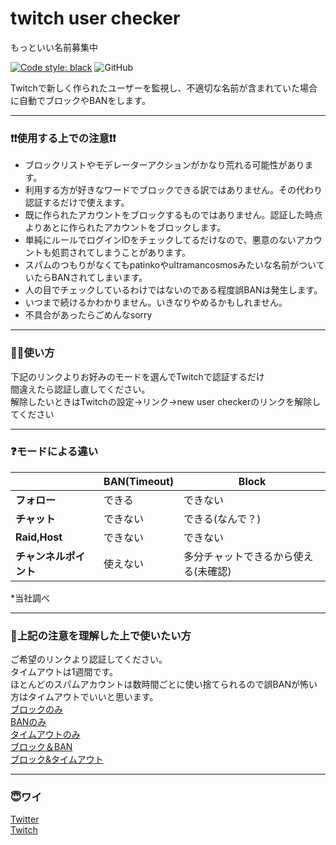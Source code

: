 # twitch user checker
もっといい名前募集中  
  
[![Code style: black](https://img.shields.io/badge/code%20style-black-000000.svg)](https://github.com/psf/black)
![GitHub](https://img.shields.io/github/license/Charahiro-tan/twitch-user-checker)
  
Twitchで新しく作られたユーザーを監視し、不適切な名前が含まれていた場合に自動でブロックやBANをします。
____
### ❗❗使用する上での注意❗❗
- ブロックリストやモデレーターアクションがかなり荒れる可能性があります。
- 利用する方が好きなワードでブロックできる訳ではありません。その代わり認証するだけで使えます。
- 既に作られたアカウントをブロックするものではありません。認証した時点よりあとに作られたアカウントをブロックします。
- 単純にルールでログインIDをチェックしてるだけなので、悪意のないアカウントも処罰されてしまうことがあります。
- スパムのつもりがなくてもpatinkoやultramancosmosみたいな名前がついていたらBANされてしまいます。
- 人の目でチェックしているわけではないのである程度誤BANは発生します。
- いつまで続けるかわかりません。いきなりやめるかもしれません。
- 不具合があったらごめんなsorry
  
____
### 💁‍♂️使い方
下記のリンクよりお好みのモードを選んでTwitchで認証するだけ  
間違えたら認証し直してください。  
解除したいときはTwitchの設定→リンク→new user checkerのリンクを解除してください
  
____
### ❓モードによる違い
||BAN(Timeout)|Block|
---|---|---
|**フォロー**|できる|できない|
|**チャット**|できない|できる(なんで？)|
|**Raid,Host**|できない|できない|
|**チャンネルポイント**|使えない|多分チャットできるから使える(未確認)|  
  
*当社調べ
  
____
### 🔗上記の注意を理解した上で使いたい方
ご希望のリンクより認証してください。  
タイムアウトは1週間です。  
ほとんどのスパムアカウントは数時間ごとに使い捨てられるので誤BANが怖い方はタイムアウトでいいと思います。  
[ブロックのみ](https://ban-app.f5.si?mode=block)  
[BANのみ](https://ban-app.f5.si?mode=ban)  
[タイムアウトのみ](https://ban-app.f5.si?mode=timeout)  
[ブロック＆BAN](https://ban-app.f5.si?mode=block_ban)  
[ブロック&タイムアウト](https://ban-app.f5.si?mode=block_timeout)  
____
### 😇ワイ
[Twitter](https://twitter.com/__Charahiro)  
[Twitch](https://www.twitch.tv/charahiro_)